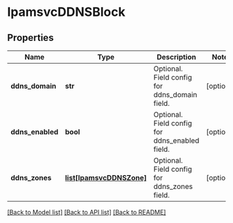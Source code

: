 # IpamsvcDDNSBlock

## Properties
Name | Type | Description | Notes
------------ | ------------- | ------------- | -------------
**ddns_domain** | **str** | Optional. Field config for ddns_domain field. | [optional] 
**ddns_enabled** | **bool** | Optional. Field config for ddns_enabled field. | [optional] 
**ddns_zones** | [**list[IpamsvcDDNSZone]**](IpamsvcDDNSZone.md) | Optional. Field config for ddns_zones field. | [optional] 

[[Back to Model list]](../README.md#documentation-for-models) [[Back to API list]](../README.md#documentation-for-api-endpoints) [[Back to README]](../README.md)


